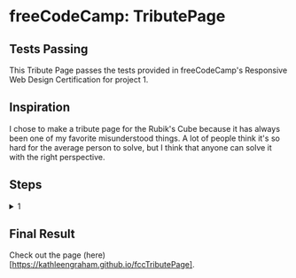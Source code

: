 # freeCodeCamp: TributePage

## Tests Passing

This Tribute Page passes the tests provided in freeCodeCamp's Responsive Web Design Certification for project 1.

## Inspiration

I chose to make a tribute page for the Rubik's Cube because it has always been one of my favorite misunderstood things. A lot of people think it's so hard for the average person to solve, but I think that anyone can solve it with the right perspective.

## Steps

<details>
<summary>1</summary>

<summary>2</summary>

<summary>3</summary>

<summary>4</summary>

<summary>5</summary>
</details>

## Final Result

Check out the page (here)[https://kathleengraham.github.io/fccTributePage].